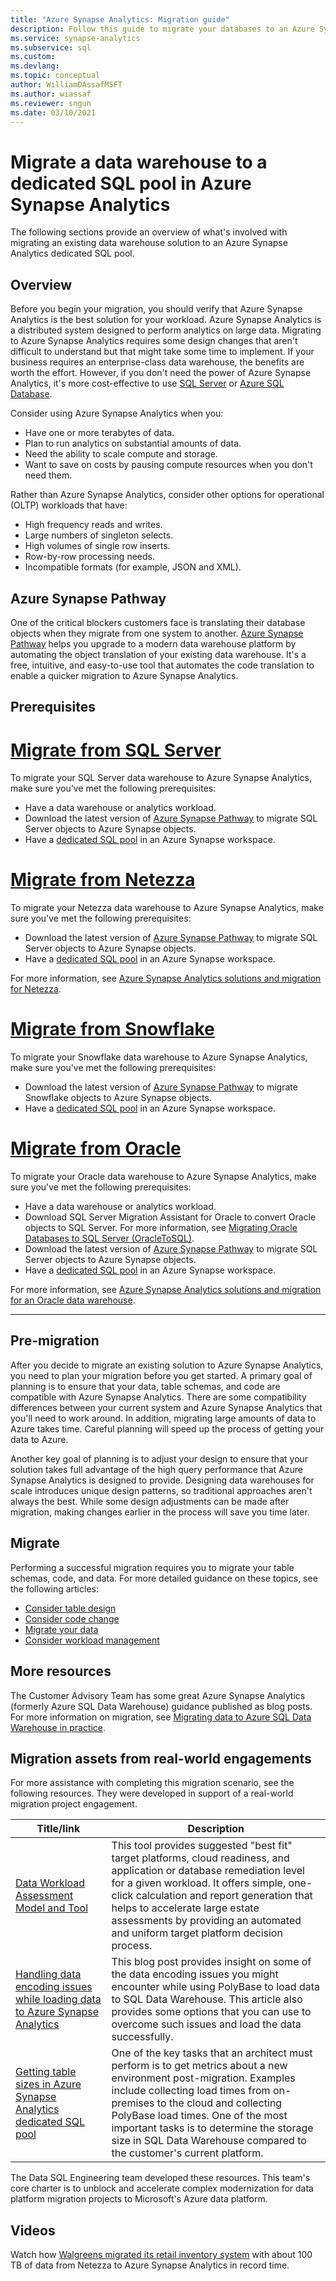 ```yaml
---
title: "Azure Synapse Analytics: Migration guide"
description: Follow this guide to migrate your databases to an Azure Synapse Analytics dedicated SQL pool. 
ms.service: synapse-analytics
ms.subservice: sql
ms.custom: 
ms.devlang: 
ms.topic: conceptual
author: WilliamDAssafMSFT
ms.author: wiassaf
ms.reviewer: sngun
ms.date: 03/10/2021
---
```

# Migrate a data warehouse to a dedicated SQL pool in Azure Synapse Analytics

The following sections provide an overview of what's involved with migrating an existing data warehouse solution to an Azure Synapse Analytics dedicated SQL pool.

## Overview

Before you begin your migration, you should verify that Azure Synapse Analytics is the best solution for your workload. Azure Synapse Analytics is a distributed system designed to perform analytics on large data. Migrating to Azure Synapse Analytics requires some design changes that aren't difficult to understand but that might take some time to implement. If your business requires an enterprise-class data warehouse, the benefits are worth the effort. However, if you don't need the power of Azure Synapse Analytics, it's more cost-effective to use [SQL Server](/sql/sql-server/) or [Azure SQL Database](../../azure-sql/index.yml).

Consider using Azure Synapse Analytics when you:

- Have one or more terabytes of data.
- Plan to run analytics on substantial amounts of data.
- Need the ability to scale compute and storage.
- Want to save on costs by pausing compute resources when you don't need them.

Rather than Azure Synapse Analytics, consider other options for operational (OLTP) workloads that have:

- High frequency reads and writes.
- Large numbers of singleton selects.
- High volumes of single row inserts.
- Row-by-row processing needs.
- Incompatible formats (for example, JSON and XML).

## Azure Synapse Pathway

One of the critical blockers customers face is translating their database objects when they migrate from one system to another. [Azure Synapse Pathway](/sql/tools/synapse-pathway/azure-synapse-pathway-overview) helps you upgrade to a modern data warehouse platform by automating the object translation of your existing data warehouse. It's a free, intuitive, and easy-to-use tool that automates the code translation to enable a quicker migration to Azure Synapse Analytics.

## Prerequisites

# [Migrate from SQL Server](#tab/migratefromSQLServer)

To migrate your SQL Server data warehouse to Azure Synapse Analytics, make sure you've met the following prerequisites:

- Have a data warehouse or analytics workload.
- Download the latest version of [Azure Synapse Pathway](https://www.microsoft.com/en-us/download/details.aspx?id=103061) to migrate SQL Server objects to Azure Synapse objects.
- Have a [dedicated SQL pool](../get-started-create-workspace.md) in an Azure Synapse workspace.

# [Migrate from Netezza](#tab/migratefromNetezza)

To migrate your Netezza data warehouse to Azure Synapse Analytics, make sure you've met the following prerequisites:

- Download the latest version of [Azure Synapse Pathway](https://www.microsoft.com/en-us/download/details.aspx?id=103061) to migrate SQL Server objects to Azure Synapse objects.
- Have a [dedicated SQL pool](../get-started-create-workspace.md) in an Azure Synapse workspace.

For more information, see [Azure Synapse Analytics solutions and migration for Netezza](/azure/cloud-adoption-framework/migrate/azure-best-practices/analytics/analytics-solutions-netezza).

# [Migrate from Snowflake](#tab/migratefromSnowflake)

To migrate your Snowflake data warehouse to Azure Synapse Analytics, make sure you've met the following prerequisites:

- Download the latest version of [Azure Synapse Pathway](https://www.microsoft.com/en-us/download/details.aspx?id=103061) to migrate Snowflake objects to Azure Synapse objects.
- Have a [dedicated SQL pool](../get-started-create-workspace.md) in an Azure Synapse workspace.

# [Migrate from Oracle](#tab/migratefromOracle)

To migrate your Oracle data warehouse to Azure Synapse Analytics, make sure you've met the following prerequisites:

- Have a data warehouse or analytics workload.
- Download SQL Server Migration Assistant for Oracle to convert Oracle objects to SQL Server. For more information, see [Migrating Oracle Databases to SQL Server (OracleToSQL)](/sql/ssma/oracle/migrating-oracle-databases-to-sql-server-oracletosql).
- Download the latest version of [Azure Synapse Pathway](https://www.microsoft.com/download/details.aspx?id=103061) to migrate SQL Server objects to Azure Synapse objects.
- Have a [dedicated SQL pool](../get-started-create-workspace.md) in an Azure Synapse workspace.

For more information, see [Azure Synapse Analytics solutions and migration for an Oracle data warehouse](/azure/cloud-adoption-framework/migrate/azure-best-practices/analytics/analytics-solutions-exadata).

---

## Pre-migration

After you decide to migrate an existing solution to Azure Synapse Analytics, you need to plan your migration before you get started. A primary goal of planning is to ensure that your data, table schemas, and code are compatible with Azure Synapse Analytics. There are some compatibility differences between your current system and Azure Synapse Analytics that you'll need to work around. In addition, migrating large amounts of data to Azure takes time. Careful planning will speed up the process of getting your data to Azure.

Another key goal of planning is to adjust your design to ensure that your solution takes full advantage of the high query performance that Azure Synapse Analytics is designed to provide. Designing data warehouses for scale introduces unique design patterns, so traditional approaches aren't always the best. While some design adjustments can be made after migration, making changes earlier in the process will save you time later.

## Migrate

Performing a successful migration requires you to migrate your table schemas, code, and data. For more detailed guidance on these topics, see the following articles:

- [Consider table design](../sql-data-warehouse/sql-data-warehouse-tables-overview.md)
- [Consider code change](../sql-data-warehouse/sql-data-warehouse-overview-develop.md#development-recommendations-and-coding-techniques)
- [Migrate your data](../sql-data-warehouse/design-elt-data-loading.md)
- [Consider workload management](../sql-data-warehouse/sql-data-warehouse-workload-management.md)

## More resources

The Customer Advisory Team has some great Azure Synapse Analytics (formerly Azure SQL Data Warehouse) guidance published as blog posts. For more information on migration, see [Migrating data to Azure SQL Data Warehouse in practice](/archive/blogs/sqlcat/migrating-data-to-azure-sql-data-warehouse-in-practice).

## Migration assets from real-world engagements

For more assistance with completing this migration scenario, see the following resources. They were developed in support of a real-world migration project engagement.

| Title/link                              | Description                                                                                                                       |
| --------------------------------------- | --------------------------------------------------------------------------------------------------------------------------------- |
| [Data Workload Assessment Model and Tool](https://www.microsoft.com/download/details.aspx?id=103130) | This tool provides suggested "best fit" target platforms, cloud readiness, and application or database remediation level for a given workload. It offers simple, one-click calculation and report generation that helps to accelerate large estate assessments by providing an automated and uniform target platform decision process. |
| [Handling data encoding issues while loading data to Azure Synapse Analytics](https://azure.microsoft.com/blog/handling-data-encoding-issues-while-loading-data-to-sql-data-warehouse/) | This blog post provides insight on some of the data encoding issues you might encounter while using PolyBase to load data to SQL Data Warehouse. This article also provides some options that you can use to overcome such issues and load the data successfully. |
| [Getting table sizes in Azure Synapse Analytics dedicated SQL pool](https://github.com/Microsoft/DataMigrationTeam/blob/master/Whitepapers/Getting%20table%20sizes%20in%20SQL%20DW.pdf) | One of the key tasks that an architect must perform is to get metrics about a new environment post-migration. Examples include collecting load times from on-premises to the cloud and collecting PolyBase load times. One of the most important tasks is to determine the storage size in SQL Data Warehouse compared to the customer's current platform. |

The Data SQL Engineering team developed these resources. This team's core charter is to unblock and accelerate complex modernization for data platform migration projects to Microsoft's Azure data platform.

## Videos

Watch how [Walgreens migrated its retail inventory system](https://www.youtube.com/watch?v=86dhd8N1lH4) with about 100 TB of data from Netezza to Azure Synapse Analytics in record time.
